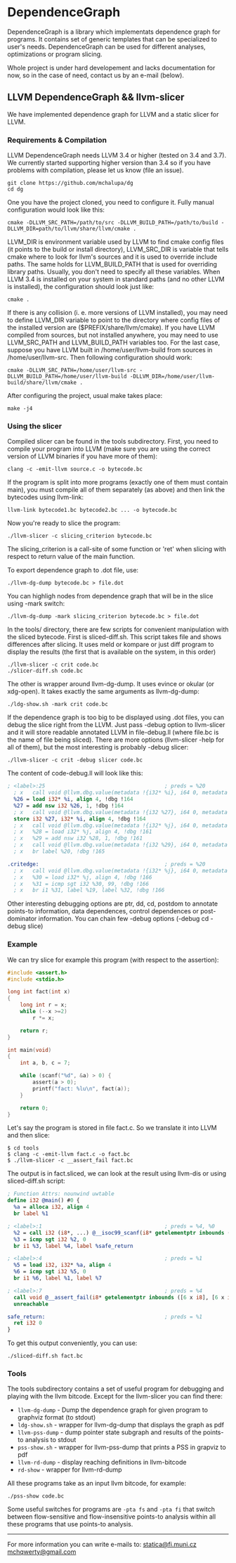 # DependenceGraph
DependenceGraph is a library which implementats dependence graph for programs.
It contains set of generic templates that can be specialized to user's needs.
DependenceGraph can be used for different analyses, optimizations or program slicing.

Whole project is under hard developement and lacks documentation for now,
so in the case of need, contact us by an e-mail (below).

## LLVM DependenceGraph && llvm-slicer

We have implemented dependence graph for LLVM and a static slicer for LLVM.

### Requirements & Compilation

LLVM DependenceGraph needs LLVM 3.4 or higher (tested on 3.4 and 3.7).
We currently started supporting higher version than 3.4 so if you have problems with compilation,
please let us know (file an issue).

```
git clone https://github.com/mchalupa/dg
cd dg
```

One you have the project cloned, you need to configure it.
Fully manual configuration would look like this:

```
cmake -DLLVM_SRC_PATH=/path/to/src -DLLVM_BUILD_PATH=/path/to/build -DLLVM_DIR=path/to/llvm/share/llvm/cmake .
```

LLVM\_DIR is environment variable used by LLVM to find cmake config files
(it points to the build or install directory),
LLVM\_SRC\_DIR is variable that tells cmake where to look for llvm's sources
and it is used to override include paths. The same holds for LLVM\_BUILD\_PATH
that is used for overriding library paths. Usually, you don't need to specify
all these variables. When LLVM 3.4 is installed on your system in standard paths
(and no other LLVM is installed), the configuration should look just like:

```
cmake .
```

If there is any collision (i. e. more versions of LLVM installed),
you may need to define LLVM\_DIR variable to point to the directory where
config files of the installed version are ($PREFIX/share/llvm/cmake).
If you have LLVM compiled from sources, but not installed anywhere,
you may need to use LLVM\_SRC\_PATH and LLVM\_BUILD\_PATH variables too.
For the last case, suppose you have LLVM built in /home/user/llvm-build from
sources in /home/user/llvm-src. Then following configuration should work:

```
cmake -DLLVM_SRC_PATH=/home/user/llvm-src -DLLVM_BUILD_PATH=/home/user/llvm-build -DLLVM_DIR=/home/user/llvm-build/share/llvm/cmake .
```

After configuring the project, usual make takes place:

```
make -j4
```

### Using the slicer

Compiled slicer can be found in the tools subdirectory. First, you need to compile your
program into LLVM (make sure you are using the correct version of LLVM binaries if you have more of them):

```
clang -c -emit-llvm source.c -o bytecode.bc
```

If the program is split into more programs (exactly one of them must contain main),
you must compile all of them separately (as above) and then link the bytecodes using llvm-link:

```
llvm-link bytecode1.bc bytecode2.bc ... -o bytecode.bc
```

Now you're ready to slice the program:

```
./llvm-slicer -c slicing_criterion bytecode.bc
```

The slicing\_criterion is a call-site of some function or 'ret' when slicing
with respect to return value of the main function.

To export dependence graph to .dot file, use:

```
./llvm-dg-dump bytecode.bc > file.dot
```

You can highligh nodes from dependence graph that will be in the slice using -mark switch:

```
./llvm-dg-dump -mark slicing_criterion bytecode.bc > file.dot
```

In the tools/ directory, there are few scripts for convenient manipulation
with the sliced bytecode. First is sliced-diff.sh. This script takes file and shows
differences after slicing. It uses meld or kompare or just diff program
to display the results (the first that is available on the system, in this order)

```
./llvm-slicer -c crit code.bc
./slicer-diff.sh code.bc
```

The other is wrapper around llvm-dg-dump. It uses evince or okular (or xdg-open).
It takes exactly the same arguments as llvm-dg-dump:

```
./ldg-show.sh -mark crit code.bc
```
If the dependence graph is too big to be displayed using .dot files, you can debug the slice right from
the LLVM. Just pass -debug option to llvm-slicer and it will store readable annotated LLVM in file-debug.ll
(where file.bc is the name of file being sliced). There are more options (llvm-slicer -help for all of them),
but the most interesting is probably -debug slicer:

```
./llvm-slicer -c crit -debug slicer code.bc
```

The content of code-debug.ll will look like this:
```LLVM
; <label>:25                                      ; preds = %20
  ; x   call void @llvm.dbg.value(metadata !{i32* %i}, i64 0, metadata !151), !dbg !164
  %26 = load i32* %i, align 4, !dbg !164
  %27 = add nsw i32 %26, 1, !dbg !164
  ; x   call void @llvm.dbg.value(metadata !{i32 %27}, i64 0, metadata !151), !dbg !164
  store i32 %27, i32* %i, align 4, !dbg !164
  ; x   call void @llvm.dbg.value(metadata !{i32* %j}, i64 0, metadata !153), !dbg !161
  ; x   %28 = load i32* %j, align 4, !dbg !161
  ; x   %29 = add nsw i32 %28, 1, !dbg !161
  ; x   call void @llvm.dbg.value(metadata !{i32 %29}, i64 0, metadata !153), !dbg !161
  ; x   br label %20, !dbg !165

.critedge:                                        ; preds = %20
  ; x   call void @llvm.dbg.value(metadata !{i32* %j}, i64 0, metadata !153), !dbg !166
  ; x   %30 = load i32* %j, align 4, !dbg !166
  ; x   %31 = icmp sgt i32 %30, 99, !dbg !166
  ; x   br i1 %31, label %19, label %32, !dbg !166
```

Other interesting debugging options are ptr, dd, cd, postdom to annotate points-to information,
data dependences, control dependences or post-dominator information. You can chain few -debug options (-debug cd -debug slice)

### Example

We can try slice for example this program (with respect to the assertion):

```C
#include <assert.h>
#include <stdio.h>

long int fact(int x)
{
	long int r = x;
	while (--x >=2)
		r *= x;

	return r;
}

int main(void)
{
	int a, b, c = 7;

	while (scanf("%d", &a) > 0) {
		assert(a > 0);
		printf("fact: %lu\n", fact(a));
	}

	return 0;
}
```

Let's say the program is stored in file fact.c. So we translate it into LLVM and then slice:

```
$ cd tools
$ clang -c -emit-llvm fact.c -o fact.bc
$ ./llvm-slicer -c __assert_fail fact.bc
```

The output is in fact.sliced, we can look at the result using llvm-dis or using sliced-diff.sh script:

```LLVM
; Function Attrs: nounwind uwtable
define i32 @main() #0 {
  %a = alloca i32, align 4
  br label %1

; <label>:1                                       ; preds = %4, %0
  %2 = call i32 (i8*, ...) @__isoc99_scanf(i8* getelementptr inbounds ([3 x i8], [3 x i8]* @.str, i32 0, i32 0), i32* %a)
  %3 = icmp sgt i32 %2, 0
  br i1 %3, label %4, label %safe_return

; <label>:4                                       ; preds = %1
  %5 = load i32, i32* %a, align 4
  %6 = icmp sgt i32 %5, 0
  br i1 %6, label %1, label %7

; <label>:7                                       ; preds = %4
  call void @__assert_fail(i8* getelementptr inbounds ([6 x i8], [6 x i8]* @.str1, i32 0, i32 0), ... [truncated])
  unreachable

safe_return:                                      ; preds = %1
  ret i32 0
}

```

To get this output conveniently, you can use:

```
./sliced-diff.sh fact.bc
```

### Tools

The tools subdirectory contains a set of useful program for debugging
and playing with the llvm bitcode. Except for the llvm-slicer you can find there:

* `llvm-dg-dump` - Dump the dependence graph for given program to graphviz format (to stdout)
* `ldg-show.sh`  - wrapper for llvm-dg-dump that displays the graph as pdf
* `llvm-pss-dump` - dump pointer state subgraph and results of the points-to analysis to stdout
* `pss-show.sh`   - wrapper for llvm-pss-dump that prints a PSS in grapviz to pdf
* `llvm-rd-dump`  - display reaching definitions in llvm-bitcode
* `rd-show`       - wrapper for llvm-rd-dump

All these programs take as an input llvm bitcode, for example:

```
./pss-show code.bc
```

Some useful switches for programs are `-pta fs` and `-pta fi` that switch between flow-sensitive
and flow-insensitive points-to analysis within all these programs that use points-to analysis.

------------------------------------------------

For more information you can write e-mails to:
<statica@fi.muni.cz>
<mchqwerty@gmail.com>
